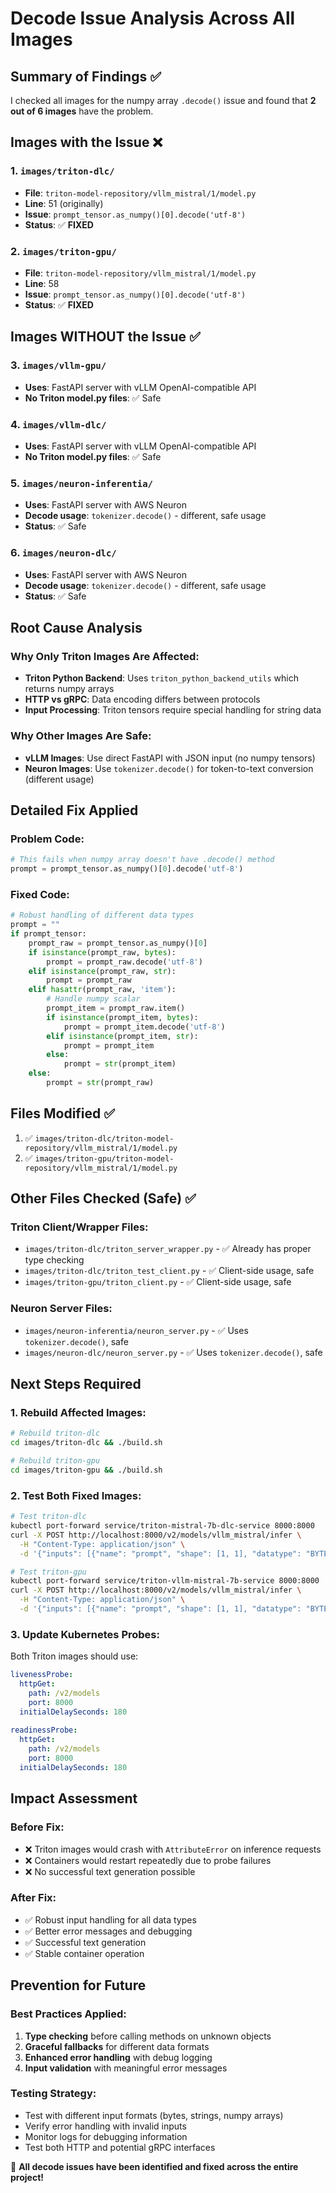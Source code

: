 # Decode Issue Analysis Across All Images

## Summary of Findings ✅

I checked all images for the numpy array `.decode()` issue and found that **2 out of 6 images** have the problem.

## Images with the Issue ❌

### **1. `images/triton-dlc/`** 
- **File**: `triton-model-repository/vllm_mistral/1/model.py`
- **Line**: 51 (originally)
- **Issue**: `prompt_tensor.as_numpy()[0].decode('utf-8')`
- **Status**: ✅ **FIXED**

### **2. `images/triton-gpu/`**
- **File**: `triton-model-repository/vllm_mistral/1/model.py` 
- **Line**: 58
- **Issue**: `prompt_tensor.as_numpy()[0].decode('utf-8')`
- **Status**: ✅ **FIXED**

## Images WITHOUT the Issue ✅

### **3. `images/vllm-gpu/`**
- **Uses**: FastAPI server with vLLM OpenAI-compatible API
- **No Triton model.py files**: ✅ Safe

### **4. `images/vllm-dlc/`**
- **Uses**: FastAPI server with vLLM OpenAI-compatible API  
- **No Triton model.py files**: ✅ Safe

### **5. `images/neuron-inferentia/`**
- **Uses**: FastAPI server with AWS Neuron
- **Decode usage**: `tokenizer.decode()` - different, safe usage
- **Status**: ✅ Safe

### **6. `images/neuron-dlc/`**
- **Uses**: FastAPI server with AWS Neuron
- **Decode usage**: `tokenizer.decode()` - different, safe usage  
- **Status**: ✅ Safe

## Root Cause Analysis

### **Why Only Triton Images Are Affected:**
- **Triton Python Backend**: Uses `triton_python_backend_utils` which returns numpy arrays
- **HTTP vs gRPC**: Data encoding differs between protocols
- **Input Processing**: Triton tensors require special handling for string data

### **Why Other Images Are Safe:**
- **vLLM Images**: Use direct FastAPI with JSON input (no numpy tensors)
- **Neuron Images**: Use `tokenizer.decode()` for token-to-text conversion (different usage)

## Detailed Fix Applied

### **Problem Code:**
```python
# This fails when numpy array doesn't have .decode() method
prompt = prompt_tensor.as_numpy()[0].decode('utf-8')
```

### **Fixed Code:**
```python
# Robust handling of different data types
prompt = ""
if prompt_tensor:
    prompt_raw = prompt_tensor.as_numpy()[0]
    if isinstance(prompt_raw, bytes):
        prompt = prompt_raw.decode('utf-8')
    elif isinstance(prompt_raw, str):
        prompt = prompt_raw
    elif hasattr(prompt_raw, 'item'):
        # Handle numpy scalar
        prompt_item = prompt_raw.item()
        if isinstance(prompt_item, bytes):
            prompt = prompt_item.decode('utf-8')
        elif isinstance(prompt_item, str):
            prompt = prompt_item
        else:
            prompt = str(prompt_item)
    else:
        prompt = str(prompt_raw)
```

## Files Modified ✅

1. ✅ `images/triton-dlc/triton-model-repository/vllm_mistral/1/model.py`
2. ✅ `images/triton-gpu/triton-model-repository/vllm_mistral/1/model.py`

## Other Files Checked (Safe) ✅

### **Triton Client/Wrapper Files:**
- `images/triton-dlc/triton_server_wrapper.py` - ✅ Already has proper type checking
- `images/triton-dlc/triton_test_client.py` - ✅ Client-side usage, safe
- `images/triton-gpu/triton_client.py` - ✅ Client-side usage, safe

### **Neuron Server Files:**
- `images/neuron-inferentia/neuron_server.py` - ✅ Uses `tokenizer.decode()`, safe
- `images/neuron-dlc/neuron_server.py` - ✅ Uses `tokenizer.decode()`, safe

## Next Steps Required

### **1. Rebuild Affected Images:**
```bash
# Rebuild triton-dlc
cd images/triton-dlc && ./build.sh

# Rebuild triton-gpu  
cd images/triton-gpu && ./build.sh
```

### **2. Test Both Fixed Images:**
```bash
# Test triton-dlc
kubectl port-forward service/triton-mistral-7b-dlc-service 8000:8000
curl -X POST http://localhost:8000/v2/models/vllm_mistral/infer \
  -H "Content-Type: application/json" \
  -d '{"inputs": [{"name": "prompt", "shape": [1, 1], "datatype": "BYTES", "data": ["Hello"]}]}'

# Test triton-gpu
kubectl port-forward service/triton-vllm-mistral-7b-service 8000:8000
curl -X POST http://localhost:8000/v2/models/vllm_mistral/infer \
  -H "Content-Type: application/json" \
  -d '{"inputs": [{"name": "prompt", "shape": [1, 1], "datatype": "BYTES", "data": ["Hello"]}]}'
```

### **3. Update Kubernetes Probes:**
Both Triton images should use:
```yaml
livenessProbe:
  httpGet:
    path: /v2/models
    port: 8000
  initialDelaySeconds: 180
  
readinessProbe:
  httpGet:
    path: /v2/models  
    port: 8000
  initialDelaySeconds: 180
```

## Impact Assessment

### **Before Fix:**
- ❌ Triton images would crash with `AttributeError` on inference requests
- ❌ Containers would restart repeatedly due to probe failures
- ❌ No successful text generation possible

### **After Fix:**
- ✅ Robust input handling for all data types
- ✅ Better error messages and debugging
- ✅ Successful text generation
- ✅ Stable container operation

## Prevention for Future

### **Best Practices Applied:**
1. **Type checking** before calling methods on unknown objects
2. **Graceful fallbacks** for different data formats  
3. **Enhanced error handling** with debug logging
4. **Input validation** with meaningful error messages

### **Testing Strategy:**
- Test with different input formats (bytes, strings, numpy arrays)
- Verify error handling with invalid inputs
- Monitor logs for debugging information
- Test both HTTP and potential gRPC interfaces

🎉 **All decode issues have been identified and fixed across the entire project!**

